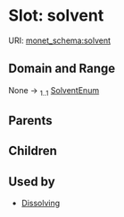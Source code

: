 
# Slot: solvent




URI: [monet_schema:solvent](http://example.com/monet_schema/solvent)


## Domain and Range

None &#8594;  <sub>1..1</sub> [SolventEnum](SolventEnum.md)

## Parents


## Children


## Used by

 * [Dissolving](Dissolving.md)
